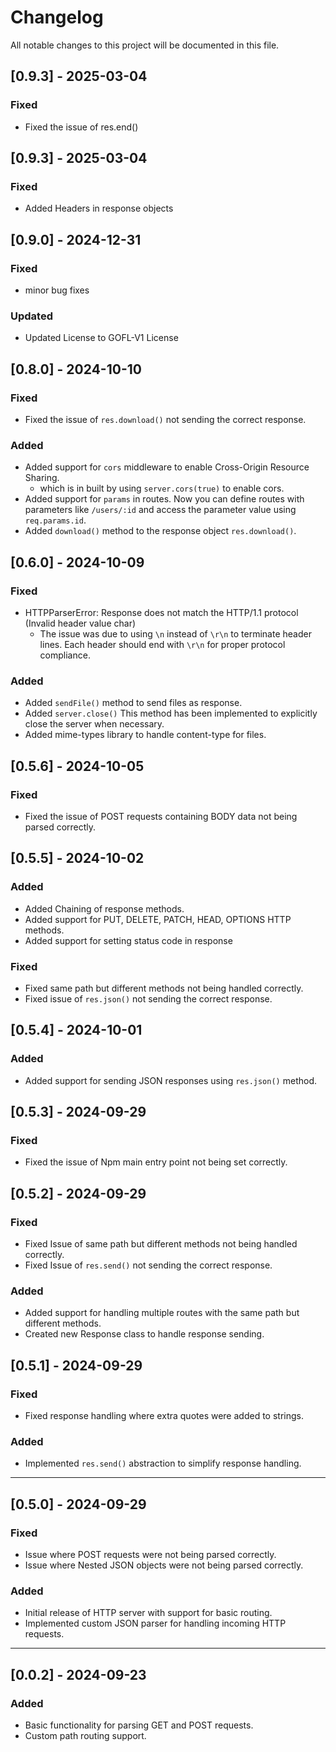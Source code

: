 # Changelog

All notable changes to this project will be documented in this file.
## [0.9.3] - 2025-03-04
### Fixed
- Fixed the issue of res.end() 

## [0.9.3] - 2025-03-04
### Fixed
- Added Headers in response objects

## [0.9.0] - 2024-12-31
### Fixed
- minor bug fixes

### Updated
-  Updated License to GOFL-V1 License

## [0.8.0] - 2024-10-10
### Fixed
- Fixed the issue of `res.download()` not sending the correct response.

### Added
- Added support for `cors` middleware to enable Cross-Origin Resource Sharing.
    -  which is in built by using  `server.cors(true)` to enable cors.
- Added support for `params` in routes. Now you can define routes with parameters like `/users/:id` and access the parameter value using `req.params.id`.
- Added `download()` method to the response object `res.download()`.

## [0.6.0] - 2024-10-09
### Fixed
- HTTPParserError: Response does not match the HTTP/1.1 protocol (Invalid header value char)
   -  The issue was due to using `\n` instead of `\r\n` to terminate header lines. Each header should end with `\r\n` for proper protocol compliance.


### Added
- Added `sendFile()` method to send files as response.
- Added `server.close()` This method has been implemented to explicitly close the server when necessary.
- Added  mime-types library to handle content-type for files.

## [0.5.6] - 2024-10-05
### Fixed
- Fixed the issue of POST requests containing BODY data not being parsed correctly.

##  [0.5.5] - 2024-10-02
### Added
- Added Chaining of response methods.
- Added support for PUT, DELETE, PATCH, HEAD, OPTIONS HTTP methods. 
- Added support for setting status code in response

### Fixed
- Fixed same path but different methods not being handled correctly.
- Fixed issue of `res.json()` not sending the correct response.


## [0.5.4] - 2024-10-01
### Added 
- Added support for sending  JSON responses using `res.json()` method.


## [0.5.3] - 2024-09-29
### Fixed
- Fixed the issue of Npm main entry point not being set correctly.

## [0.5.2] - 2024-09-29
### Fixed
- Fixed Issue of same path but different methods not being handled correctly.
- Fixed Issue of `res.send()` not sending the correct response.

### Added
- Added support for handling multiple routes with the same path but different methods.
- Created new Response class to handle response sending.

## [0.5.1] - 2024-09-29
### Fixed
- Fixed response handling where extra quotes were added to strings.

### Added
- Implemented `res.send()` abstraction to simplify response handling.

---

## [0.5.0] - 2024-09-29
### Fixed
- Issue where POST requests were not being parsed correctly.
- Issue where Nested JSON objects were not being parsed correctly.

### Added
- Initial release of HTTP server with support for basic routing.
- Implemented custom JSON parser for handling incoming HTTP requests.

---

## [0.0.2] - 2024-09-23
### Added
- Basic functionality for parsing GET and POST requests.
- Custom path routing support.

